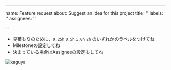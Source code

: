 ---
name: Feature request
about: Suggest an idea for this project
title: ''
labels: ''
assignees: ''

--

* 見積もりのために、`0.25h` `0.5h` `1.0h` `2h` のいずれかのラベルをつけてね
* Milestoneの設定してね
* 決まっている場合はAssigneeの設定もしてね

![kaguya](https://imgur.com/mVZjByo.png)
